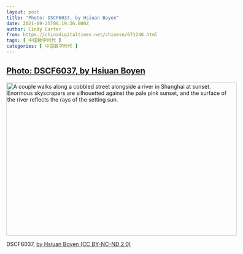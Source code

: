 ```yaml
---
layout: post
title: "Photo: DSCF6037, by Hsiuan Boyen"
date: 2021-09-25T06:19:36.000Z
author: Cindy Carter
from: https://chinadigitaltimes.net/chinese/671246.html
tags: [ 中国数字时代 ]
categories: [ 中国数字时代 ]
---
```

<!--1632550776000-->
[Photo: DSCF6037, by Hsiuan Boyen](https://chinadigitaltimes.net/chinese/671246.html)
------

<div>
<div id="attachment_671247" style="width: 610px" class="wp-caption alignnone"><img aria-describedby="caption-attachment-671247" class="size-full wp-image-671247" src="http://chinadigitaltimes.net/wp-content/uploads/2021/09/DSCF6037-Boyen-09242021-1-e1632550635141.jpg" alt="A couple walks along a cobbled street alongside a river in Shanghai at sunset. Enormous skyscrapers are silhouetted against the pale pink sunset, and the surface of the river reflects the rays of the setting sun." width="600" height="400" srcset="https://chinadigitaltimes.net/chinese/files/2021/09/DSCF6037-Boyen-09242021-1-e1632550635141.jpg 600w, https://chinadigitaltimes.net/chinese/files/2021/09/DSCF6037-Boyen-09242021-1-e1632550635141-300x200.jpg 300w" sizes="(max-width: 600px) 100vw, 600px" /><p id="caption-attachment-671247" class="wp-caption-text">DSCF6037, <a href="https://www.flickr.com/photos/boyen/51501083800/">by Hsiuan Boyen (CC BY-NC-ND 2.0)</a></p></div>
</div>
